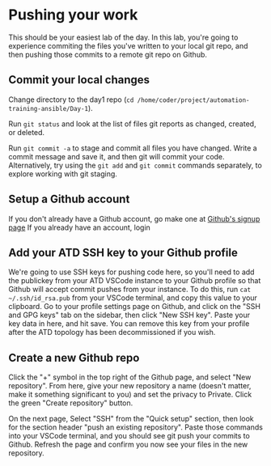 # Pushing your work

This should be your easiest lab of the day.
In this lab, you're going to experience commiting the files you've written to your local git repo, and then pushing those commits to a remote git repo on Github.

## Commit your local changes
Change directory to the day1 repo (`cd /home/coder/project/automation-training-ansible/Day-1`).

Run `git status` and look at the list of files git reports as changed, created, or deleted.

Run `git commit -a` to stage and commit all files you have changed.
Write a commit message and save it, and then git will commit your code.
Alternatively, try using the `git add` and `git commit` commands separately, to explore working with git staging.

## Setup a Github account

If you don't already have a Github account, go make one at [Github's signup page](https://github.com/signup)
If you already have an account, login

## Add your ATD SSH key to your Github profile

We're going to use SSH keys for pushing code here, so you'll need to add the publickey from your ATD VSCode instance to your Github profile so that Github will accept commit pushes from your instance.
To do this, run `cat ~/.ssh/id_rsa.pub` from your VSCode terminal, and copy this value to your clipboard.
Go to your profile settings page on Github, and click on the "SSH and GPG keys" tab on the sidebar, then click "New SSH key".
Paste your key data in here, and hit save.
You can remove this key from your profile after the ATD topology has been decommissioned if you wish.

## Create a new Github repo

Click the "+" symbol in the top right of the Github page, and select "New repository".
From here, give your new repository a name (doesn't matter, make it something significant to you) and set the privacy to Private.
Click the green "Create repository" button.

On the next page, Select "SSH" from the "Quick setup" section, then look for the section header "push an existing repository".
Paste those commands into your VSCode terminal, and you should see git push your commits to Github.
Refresh the page and confirm you now see your files in the new repository.